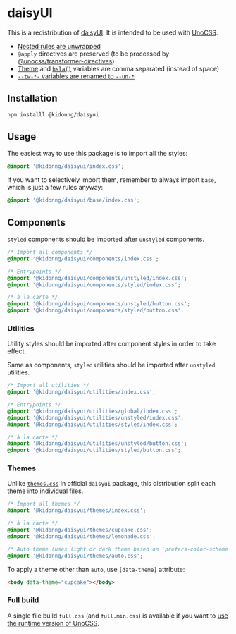 # daisyUI

This is a redistribution of [daisyUI](https://github.com/saadeghi/daisyui). It is intended to be used with [UnoCSS](https://github.com/kidonng/unocss-preset-daisy).

- [Nested rules are unwrapped](https://github.com/kidonng/daisyui/blob/5c8e03665b59dcd2646bb284f6639d240a066c13/build.ts#L9)
- `@apply` directives are preserved (to be processed by [@unocss/transformer-directives](https://github.com/unocss/unocss/tree/main/packages/transformer-directives))
- [Theme](https://github.com/kidonng/daisyui/blob/5c8e03665b59dcd2646bb284f6639d240a066c13/build.ts#L75-L79) and [`hsla()`](https://github.com/kidonng/daisyui/blob/5c8e03665b59dcd2646bb284f6639d240a066c13/build.ts#L34) variables are comma separated (instead of space)
- [`--tw-*-` variables are renamed to `--un-*`](https://github.com/kidonng/daisyui/blob/5c8e03665b59dcd2646bb284f6639d240a066c13/build.ts#L33)

## Installation

```sh
npm installl @kidonng/daisyui
```

## Usage

The easiest way to use this package is to import all the styles:

```css
@import '@kidonng/daisyui/index.css';
```

If you want to selectively import them, remember to always import `base`, which is just a few rules anyway:

```css
@import '@kidonng/daisyui/base/index.css';
```

## Components

`styled` components should be imported after `unstyled` components.

```css
/* Import all components */
@import '@kidonng/daisyui/components/index.css';

/* Entrypoints */
@import '@kidonng/daisyui/components/unstyled/index.css';
@import '@kidonng/daisyui/components/styled/index.css';

/* à la carte */
@import '@kidonng/daisyui/components/unstyled/button.css';
@import '@kidonng/daisyui/components/styled/button.css';
```

### Utilities

Utility styles should be imported after component styles in order to take effect.

Same as components, `styled` utilities should be imported after `unstyled` utilities.

```css
/* Import all utilities */
@import '@kidonng/daisyui/utilities/index.css';

/* Entrypoints */
@import '@kidonng/daisyui/utilities/global/index.css';
@import '@kidonng/daisyui/utilities/unstyled/index.css';
@import '@kidonng/daisyui/utilities/styled/index.css';

/* à la carte */
@import '@kidonng/daisyui/utilities/unstyled/button.css';
@import '@kidonng/daisyui/utilities/styled/button.css';
```

### Themes

Unlike [`themes.css`](https://unpkg.com/browse/daisyui@2.24.0/dist/themes.css) in official `daisyui` package, this distribution split each theme into individual files.

```css
/* Import all themes */
@import '@kidonng/daisyui/themes/index.css';

/* à la carte */
@import '@kidonng/daisyui/themes/cupcake.css';
@import '@kidonng/daisyui/themes/lemonade.css';

/* Auto theme (uses light or dark theme based on `prefers-color-scheme`) */
@import '@kidonng/daisyui/themes/auto.css';
```

To apply a theme other than `auto`, use `[data-theme]` attribute:

```html
<body data-theme="cupcake"></body>
```

### Full build

A single file build `full.css` (and `full.min.css`) is available if you want to [use the runtime version of UnoCSS](https://github.com//unocss/unocss/issues/1470#issuecomment-1228071668).
